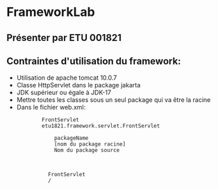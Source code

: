 # FrameworkLab
## Présenter par ETU 001821
## Contraintes d'utilisation du framework:
<ul>
  <li>Utilisation de apache tomcat 10.0.7</li>
  <li>Classe HttpServlet dans le package jakarta</li>
  <li>JDK supérieur ou égale à JDK-17</li>
  <li>Mettre toutes les classes sous un seul package qui va être la racine</li>
  <li>Dans le fichier web.xml:
    <code>
       <servlet>
        <servlet-name>FrontServlet</servlet-name>
        <servlet-class>etu1821.framework.servlet.FrontServlet</servlet-class>
        <init-param>
            <param-name>packageName</param-name>
            <param-value>[nom du package racine]</param-value>
            <description>Nom du package source</description>
        </init-param>
      </servlet>
      <servlet-mapping>
          <servlet-name>FrontServlet</servlet-name>
          <url-pattern>/</url-pattern>
      </servlet-mapping>
    </code>
  </li>
</ul>
